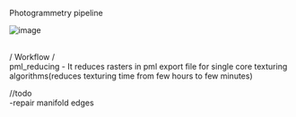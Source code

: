 Photogrammetry pipeline

![image](https://user-images.githubusercontent.com/85412627/231765356-aa832175-584f-43b6-80c2-fb6d6942b7a2.png)

<br>
/ Workflow / 
<br>
pml_reducing - It reduces rasters in pml export file for single core texturing algorithms(reduces texturing time from few hours to few minutes)

//todo
<br>
-repair manifold edges
